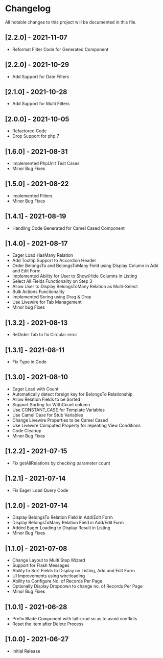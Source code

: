 # Changelog
All notable changes to this project will be documented in this file.

## [2.2.0] - 2021-11-07
- Reformat Filter Code for Generated Component

## [2.2.0] - 2021-10-29
- Add Support for Date Filters

## [2.1.0] - 2021-10-28
- Add Support for Multi Filters

## [2.0.0] - 2021-10-05
- Refactored Code
- Drop Support for php 7

## [1.6.0] - 2021-08-31
- Implemented PhpUnit Test Cases
- Minor Bug Fixes

## [1.5.0] - 2021-08-22
- Implemented Filters
- Minor Bug Fixes

## [1.4.1] - 2021-08-19
- Handling Code Generated for Camel Cased Component

## [1.4.0] - 2021-08-17
- Eager Load HasMany Relation
- Add Tooltip Support to Accordion Header
- Order BelongsTo and BelongsToMany Field using Display Column in Add and Edit Form
- Implemented Ability for User to Show/Hide Columns in Listing
- Select All Fields Functionality on Step 3
- Allow User to Display BelongsToMany Relation as Multi-Select
- Bulk Actions Functionality
- Implemented Soring using Drag & Drop
- Use Livewire for Tab Management
- Minor bug Fixes

## [1.3.2] - 2021-08-13
- ReOrder Tab to fix Circular error

## [1.3.1] - 2021-08-11
- Fix Typo in Code

## [1.3.0] - 2021-08-10
- Eager Load with Count
- Automatically detect foreign key for BelongsTo Relationship
- Allow Relation Fields to be Sorted
- Support Sorting for WithCount column
- Use CONSTANT_CASE for Template Variables
- Use Camel Case for Stub Variables
- Change Livewire Properties to be Camel Cased
- Use Livewire Computed Property for repeating View Conditions
- Code Cleanup
- Minor Bug Fixes
    
## [1.2.2] - 2021-07-15
- Fix getAllRelations by checking parameter count

## [1.2.1] - 2021-07-14
- Fix Eager Load Query Code

## [1.2.0] - 2021-07-14
- Display BelongsTo Relation Field in Add/Edit Form
- Display BelongsToMany Relation Field in Add/Edit Form
- Added Eager Loading to Display Result in Listing
- Minor Bug Fixes

## [1.1.0] - 2021-07-08
- Change Layout to Multi Step Wizard
- Support for Flash Messages
- Ability to Sort Fields to Display on Listing, Add and Edit Form
- UI Improvements using wire:loading
- Ability to Configure No. of Records Per Page
- Optionally Display Dropdown to change no. of Records Per Page
- Minor Bug Fixes

## [1.0.1] - 2021-06-28
- Prefix Blade Component with tall-crud so as to avoid conflicts
- Reset the item after Delete Process

## [1.0.0] - 2021-06-27
- Initial Release

